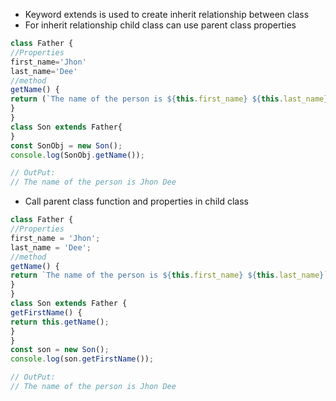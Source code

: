 * Keyword extends is used to create inherit relationship between class 
* For inherit relationship child class can use parent class properties
```js
class Father { 
//Properties 
first_name='Jhon' 
last_name='Dee' 
//method 
getName() { 
return (`The name of the person is ${this.first_name} ${this.last_name}`) 
} 
} 
class Son extends Father{ 
} 
const SonObj = new Son(); 
console.log(SonObj.getName());

// OutPut:
// The name of the person is Jhon Dee
```

* Call parent class function and properties in child class
```js
class Father { 
//Properties 
first_name = 'Jhon'; 
last_name = 'Dee'; 
//method 
getName() { 
return `The name of the person is ${this.first_name} ${this.last_name}`; 
}
} 
class Son extends Father { 
getFirstName() { 
return this.getName(); 
} 
} 
const son = new Son(); 
console.log(son.getFirstName());

// OutPut:
// The name of the person is Jhon Dee
```